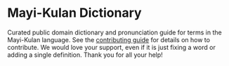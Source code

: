 
# Mayi-Kulan Dictionary

Curated public domain dictionary and pronunciation guide for terms in the Mayi-Kulan language. See the [contributing guide](https://github.com/drumworkteam/term/blob/make/.github/contributing.md) for details on how to contribute. We would love your support, even if it is just fixing a word or adding a single definition. Thank you for all your help!